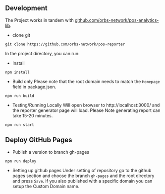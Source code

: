 ## Development

The Project works in tandem with [github.com/orbs-network/pos-analytics-lib](orbs-network/pos-analytics-lib). 

* clone git
```
git clone https://github.com/orbs-network/pos-reporter
```

In the project directory, you can run:

* Install
```
npm install
```

* Build only
Please note that the root domain needs to match the `Homepage` field in package.json.
```
npm run build
```

* Testing/Running Locally
Will open browser to http://localhost:3000/ and the reporter generator page will load.
Please Note generating report can take 15-20 minutes.
```
npm run start
```

## Deploy GitHub Pages

* Publish a version to branch gh-pages
```
npm run deploy
```

* Setting up github pages
Under setting of repository go to the github pages section and choose the branch `gh-pages` and the root directory and press `Save`. If you also published with a specific domain you can setup the Custom Domain name.



